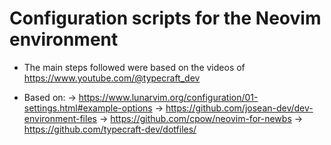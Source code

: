 
# Configuration scripts for the Neovim environment

- The main steps followed were based on the videos of
    https://www.youtube.com/@typecraft_dev

- Based on:
-> https://www.lunarvim.org/configuration/01-settings.html#example-options
-> https://github.com/josean-dev/dev-environment-files
-> https://github.com/cpow/neovim-for-newbs
-> https://github.com/typecraft-dev/dotfiles/
